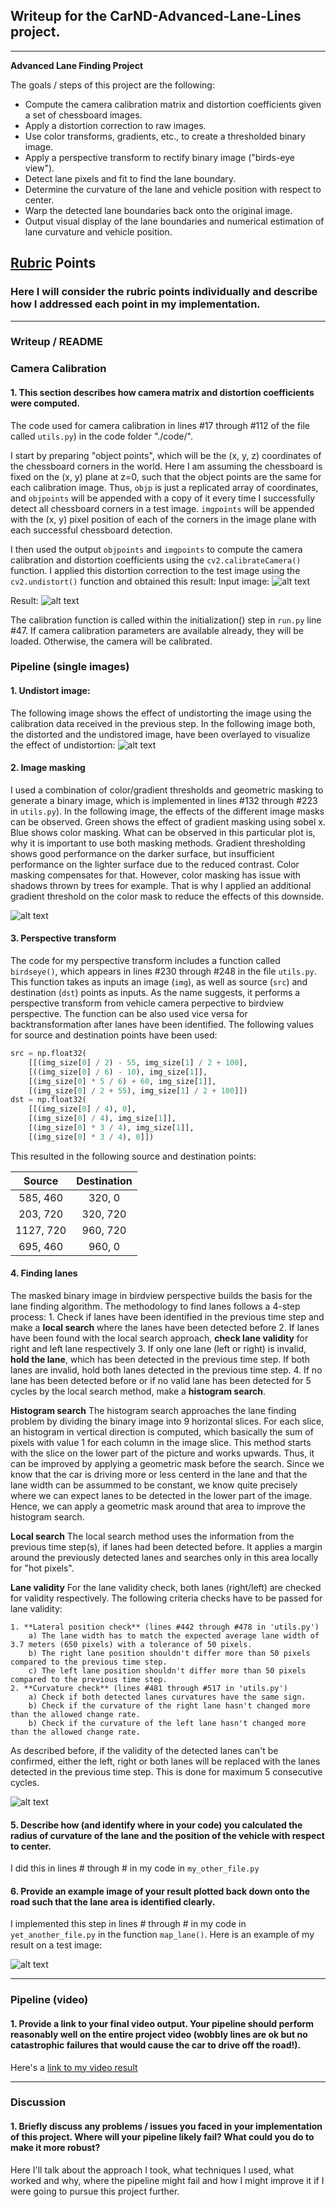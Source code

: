 ## Writeup for the CarND-Advanced-Lane-Lines project.

---

**Advanced Lane Finding Project**

The goals / steps of this project are the following:

* Compute the camera calibration matrix and distortion coefficients given a set of chessboard images.
* Apply a distortion correction to raw images.
* Use color transforms, gradients, etc., to create a thresholded binary image.
* Apply a perspective transform to rectify binary image ("birds-eye view").
* Detect lane pixels and fit to find the lane boundary.
* Determine the curvature of the lane and vehicle position with respect to center.
* Warp the detected lane boundaries back onto the original image.
* Output visual display of the lane boundaries and numerical estimation of lane curvature and vehicle position.

[//]: # (Image References)

[image1]: ./examples/undistort_output.png "Undistorted"
[image2]: ./test_images/test1.jpg "Road Transformed"
[image3]: ./examples/binary_combo_example.jpg "Binary Example"
[image4]: ./examples/warped_straight_lines.jpg "Warp Example"
[image5]: ./examples/color_fit_lines.jpg "Fit Visual"
[image6]: ./examples/example_output.jpg "Output"
[video1]: ./project_video.mp4 "Video"

## [Rubric](https://review.udacity.com/#!/rubrics/571/view) Points

### Here I will consider the rubric points individually and describe how I addressed each point in my implementation.  

---

### Writeup / README

### Camera Calibration

#### 1. This section describes how camera matrix and distortion coefficients were computed.

The code used for camera calibration in lines #17 through #112 of the file called `utils.py`) in the code folder "./code/".

I start by preparing "object points", which will be the (x, y, z) coordinates of the chessboard corners in the world. Here I am assuming the chessboard is fixed on the (x, y) plane at z=0, such that the object points are the same for each calibration image.  Thus, `objp` is just a replicated array of coordinates, and `objpoints` will be appended with a copy of it every time I successfully detect all chessboard corners in a test image.  `imgpoints` will be appended with the (x, y) pixel position of each of the corners in the image plane with each successful chessboard detection.  

I then used the output `objpoints` and `imgpoints` to compute the camera calibration and distortion coefficients using the `cv2.calibrateCamera()` function.  I applied this distortion correction to the test image using the `cv2.undistort()` function and obtained this result: 
Input image:
![alt text](./output_images/calibration3.jpg)

Result:
![alt text](./output_images/output_calibration3.jpg)

The calibration function is called within the initialization() step in `run.py` line #47. If camera calibration parameters are available already, they will be loaded. Otherwise, the camera will be calibrated.

### Pipeline (single images)

#### 1. Undistort image: 

The following image shows the effect of undistorting the image using the calibration data received in the previous step. In the following image both, the distorted and the undistored image, have been overlayed to visualize the effect of undistortion:
![alt text](./output_images/undistorted_test2.jpg)

#### 2. Image masking

I used a combination of color/gradient thresholds and geometric masking to generate a binary image, which is implemented in lines #132 through #223 in `utils.py`).  In the following image, the effects of the different image masks can be observed. Green shows the effect of gradient masking using sobel x. Blue shows color masking. 
What can be observed in this particular plot is, why it is important to use both masking methods. Gradient thresholding shows good performance on the darker surface, but insufficient performance on the lighter surface due to the reduced contrast. Color masking compensates for that. However, color masking has issue with shadows thrown by trees for example. That is why I applied an additional gradient threshold on the color mask to reduce the effects of this downside.

![alt text](./output_images/image_masks.jpg)

#### 3. Perspective transform

The code for my perspective transform includes a function called `birdseye()`, which appears in lines #230 through #248 in the file `utils.py`.  This function takes as inputs an image (`img`), as well as source (`src`) and destination (`dst`) points as inputs. As the name suggests, it performs a perspective transform from vehicle camera perpective to birdview perspective. The function can be also used vice versa for backtransformation after lanes have been identified. The following values for source and destination points have been used:

```python
src = np.float32(
    [[(img_size[0] / 2) - 55, img_size[1] / 2 + 100],
    [((img_size[0] / 6) - 10), img_size[1]],
    [(img_size[0] * 5 / 6) + 60, img_size[1]],
    [(img_size[0] / 2 + 55), img_size[1] / 2 + 100]])
dst = np.float32(
    [[(img_size[0] / 4), 0],
    [(img_size[0] / 4), img_size[1]],
    [(img_size[0] * 3 / 4), img_size[1]],
    [(img_size[0] * 3 / 4), 0]])
```

This resulted in the following source and destination points:

| Source        | Destination   | 
|:-------------:|:-------------:| 
| 585, 460      | 320, 0        | 
| 203, 720      | 320, 720      |
| 1127, 720     | 960, 720      |
| 695, 460      | 960, 0        |

#### 4. Finding lanes

The masked binary image in birdview perspective builds the basis for the lane finding algorithm. The methodology to find lanes follows a 4-step process:
    1. Check if lanes have been identified in the previous time step and make a **local search** where the lanes have been detected before
    2. If lanes have been found with the local search approach, **check lane validity** for right and left lane respectively
    3. If only one lane (left or right) is invalid, **hold the lane**, which has been detected in the previous time step. If both lanes are invalid, hold both lanes detected in the previous time step.
    4. If no lane has been detected before or if no valid lane has been detected for 5 cycles by the local search method, make a **histogram search**.
    
**Histogram search**
The histogram search approaches the lane finding problem by dividing the binary image into 9 horizontal slices. For each slice, an histogram in vertical direction is computed, which basically the sum of pixels with value 1 for each column in the image slice. This method starts with the slice on the lower part of the picture and works upwards. Thus, it can be improved by applying a geometric mask before the search. Since we know that the car is driving more or less centerd in the lane and that the lane width can be assummed to be constant, we know quite precisely where we can expect lanes to be detected in the lower part of the image. Hence, we can apply a geometric mask around that area to improve the histogram search.

**Local search**
The local search method uses the information from the previous time step(s), if lanes had been detected before. It applies a margin around the previously detected lanes and searches only in this area locally for "hot pixels".

**Lane validity**
For the lane validity check, both lanes (right/left) are checked for validity respectively. The following criteria checks have to be passed for lane validity:

    1. **Lateral position check** (lines #442 through #478 in 'utils.py')
        a) The lane width has to match the expected average lane width of 3.7 meters (650 pixels) with a tolerance of 50 pixels. 
        b) The right lane position shouldn't differ more than 50 pixels compared to the previous time step.
        c) The left lane position shouldn't differ more than 50 pixels compared to the previous time step.
    2. **Curvature check** (lines #481 through #517 in 'utils.py')
        a) Check if both detected lanes curvatures have the same sign.
        b) Check if the curvature of the right lane hasn't changed more than the allowed change rate.
        b) Check if the curvature of the left lane hasn't changed more than the allowed change rate.
        
As described before, if the validity of the detected lanes can't be confirmed, either the left, right or both lanes will be replaced with the lanes detected in the previous time step. This is done for maximum 5 consecutive cycles.

![alt text](./output_images/plot_straight_lines2.jpg)

#### 5. Describe how (and identify where in your code) you calculated the radius of curvature of the lane and the position of the vehicle with respect to center.

I did this in lines # through # in my code in `my_other_file.py`

#### 6. Provide an example image of your result plotted back down onto the road such that the lane area is identified clearly.

I implemented this step in lines # through # in my code in `yet_another_file.py` in the function `map_lane()`.  Here is an example of my result on a test image:

![alt text][image6]

---

### Pipeline (video)

#### 1. Provide a link to your final video output.  Your pipeline should perform reasonably well on the entire project video (wobbly lines are ok but no catastrophic failures that would cause the car to drive off the road!).

Here's a [link to my video result](./project_video.mp4)

---

### Discussion

#### 1. Briefly discuss any problems / issues you faced in your implementation of this project.  Where will your pipeline likely fail?  What could you do to make it more robust?

Here I'll talk about the approach I took, what techniques I used, what worked and why, where the pipeline might fail and how I might improve it if I were going to pursue this project further.  
